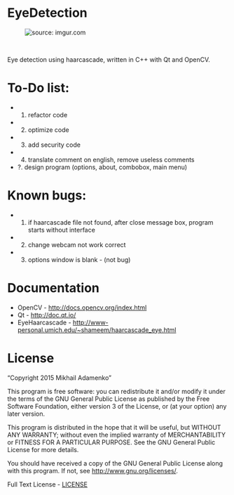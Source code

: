 # EyeDetection
<figure>
	<img src="http://i.imgur.com/pubJVQs.png" title="source: imgur.com" align="top"/>
</figure>
<br/>
<p>Eye detection using haarcascade, written in C++ with Qt and OpenCV.</p>

# To-Do list:

* 1. refactor code
* 2. optimize code
* 3. add security code 
* 4. translate comment on english, remove useless comments
* ?. design program (options, about, combobox, main menu)

# Known bugs:

* 1. if haarcascade file not found, after close message box, program starts without interface
* 2. change webcam not work correct
* 3. options window is blank - (not bug)

# Documentation
* OpenCV - http://docs.opencv.org/index.html
* Qt - http://doc.qt.io/
* EyeHaarcascade - http://www-personal.umich.edu/~shameem/haarcascade_eye.html

# License
 “Copyright 2015 Mikhail Adamenko”
    
 This program is free software: you can redistribute it and/or modify
 it under the terms of the GNU General Public License as published by
 the Free Software Foundation, either version 3 of the License, or
 (at your option) any later version.

 This program is distributed in the hope that it will be useful,
 but WITHOUT ANY WARRANTY; without even the implied warranty of
 MERCHANTABILITY or FITNESS FOR A PARTICULAR PURPOSE.  See the
 GNU General Public License for more details.

 You should have received a copy of the GNU General Public License
 along with this program.  If not, see <http://www.gnu.org/licenses/>.
    
 Full Text License - [LICENSE](https://github.com/A-Mikhail/eyeDetection/blob/master/LICENSE)
